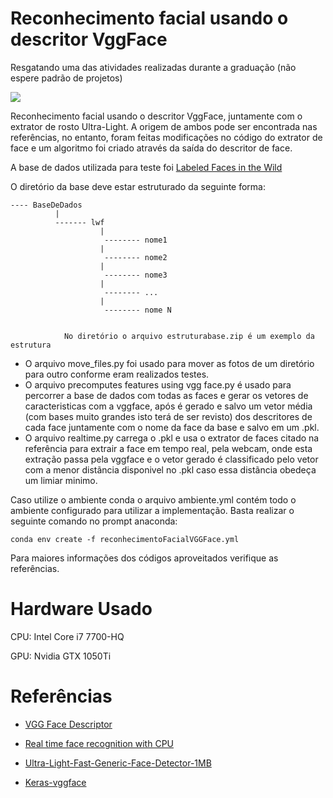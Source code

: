 # Reconhecimento facial usando o descritor VggFace
Resgatando uma das atividades realizadas durante a graduação (não espere padrão de projetos)


![](reconhecimentogif.gif)




Reconhecimento facial usando o descritor VggFace, juntamente com o extrator de rosto Ultra-Light. A origem de ambos pode ser encontrada nas referências, no entanto, foram feitas modificações no código do extrator de face e um algoritmo foi criado através da saída do descritor de face.

A base de dados utilizada para teste foi <a href="http://vis-www.cs.umass.edu/lfw/">Labeled Faces in the Wild</a>


O diretório da base deve estar estruturado da seguinte forma:

```
---- BaseDeDados
          |
          ------- lwf
                    |
                     -------- nome1
                    |
                     -------- nome2
                    |
                     -------- nome3
                    |
                     -------- ...
                    |
                     -------- nome N
         
         
            No diretório o arquivo estruturabase.zip é um exemplo da estrutura
  ```  

* O arquivo move_files.py foi usado para mover as fotos de um diretório para outro conforme eram realizados testes.
* O arquivo precomputes features using vgg face.py é usado para percorrer a base de dados com todas as faces  e gerar os vetores de caracteristicas com a vggface, após é gerado e  salvo um vetor média (com bases muito grandes isto terá de ser revisto) dos descritores de cada face juntamente com o nome da face da base e salvo em um .pkl.
* O arquivo realtime.py carrega o .pkl e usa o extrator de faces citado na referência para extrair a face em tempo real, pela webcam, onde esta extração passa pela vggface e o vetor gerado é classificado pelo vetor com a menor distãncia disponivel no .pkl caso essa distãncia obedeça um limiar minimo.



Caso utilize o ambiente conda o arquivo ambiente.yml contém todo o ambiente configurado para utilizar a implementação.
Basta realizar o seguinte comando no prompt anaconda:

```
conda env create -f reconhecimentoFacialVGGFace.yml
```

Para maiores informações dos códigos aproveitados verifique as referências.


# Hardware Usado
CPU: Intel Core i7 7700-HQ

GPU: Nvidia GTX 1050Ti

# Referências
* [VGG Face Descriptor](http://www.robots.ox.ac.uk/~vgg/software/vgg_face/)

* [Real time face recognition with CPU](https://towardsdatascience.com/real-time-face-recognition-with-cpu-983d35cc3ec5)


* [Ultra-Light-Fast-Generic-Face-Detector-1MB](https://github.com/Linzaer/Ultra-Light-Fast-Generic-Face-Detector-1MB)

* [Keras-vggface](https://github.com/rcmalli/keras-vggface)
